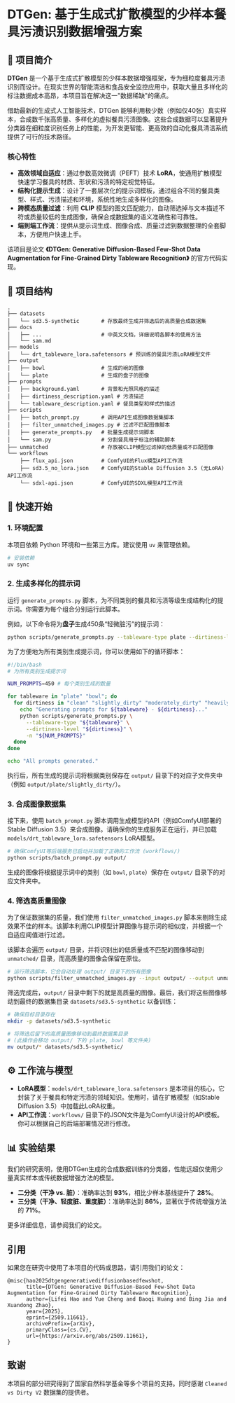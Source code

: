 # DTGen: 基于生成式扩散模型的少样本餐具污渍识别数据增强方案

## 📖 项目简介

**DTGen** 是一个基于生成式扩散模型的少样本数据增强框架，专为细粒度餐具污渍识别而设计。在现实世界的智能清洁和食品安全监控应用中，获取大量且多样化的标注数据成本高昂，本项目旨在解决这一"数据稀缺"的痛点。

借助最新的生成式人工智能技术，DTGen 能够利用极少数（例如仅40张）真实样本，合成数千张高质量、多样化的虚拟餐具污渍图像。这些合成数据可以显著提升分类器在细粒度识别任务上的性能，为开发更智能、更高效的自动化餐具清洁系统提供了可行的技术路径。

### 核心特性

  * **高效领域自适应**：通过参数高效微调（PEFT）技术 **LoRA**，使通用扩散模型快速学习餐具的材质、形状和污渍的特定视觉特征。
  * **结构化提示生成**：设计了一套层次化的提示词模板，通过组合不同的餐具类型、样式、污渍描述和环境，系统性地生成多样化的图像。
  * **跨模态质量过滤**：利用 **CLIP** 模型的图文匹配能力，自动筛选掉与文本描述不符或质量较低的生成图像，确保合成数据集的语义准确性和可靠性。
  * **端到端工作流**：提供从提示词生成、图像合成、质量过滤到数据整理的全套脚本，方便用户快速上手。

该项目是论文 **《DTGen: Generative Diffusion-Based Few-Shot Data Augmentation for Fine-Grained Dirty Tableware Recognition》** 的官方代码实现。

## 📂 项目结构

```
.
├── datasets
│   └── sd3.5-synthetic       # 存放最终生成并筛选后的高质量合成数据集
├── docs
│   ├── ...                   # 中英文文档，详细说明各脚本的使用方法
│   └── sam.md
├── models
│   └── drt_tableware_lora.safetensors # 预训练的餐具污渍LoRA模型文件
├── output
│   ├── bowl                  # 生成的碗的图像
│   └── plate                 # 生成的盘子的图像
├── prompts
│   ├── background.yaml       # 背景和光照风格的描述
│   ├── dirtiness_description.yaml # 污渍描述
│   └── tableware_description.yaml # 餐具类型和样式的描述
├── scripts
│   ├── batch_prompt.py       # 调用API生成图像数据集脚本
│   ├── filter_unmatched_images.py # 过滤不匹配图像脚本
│   ├── generate_prompts.py   # 批量生成提示词脚本
│   └── sam.py                # 分割餐具用于标注的辅助脚本
├── unmatched                 # 存放被CLIP模型过滤掉的低质量或不匹配图像
└── workflows
    ├── flux_api.json         # ComfyUI的Flux模型API工作流
    ├── sd3.5_no_lora.json    # ComfyUI的Stable Diffusion 3.5 (无LoRA) API工作流
    └── sdxl-api.json         # ComfyUI的SDXL模型API工作流
```

## 🚀 快速开始

### 1\. 环境配置

本项目依赖 Python 环境和一些第三方库。建议使用 `uv` 来管理依赖。

```bash
# 安装依赖
uv sync
```

### 2\. 生成多样化的提示词

运行 `generate_prompts.py` 脚本，为不同类别的餐具和污渍等级生成结构化的提示词。你需要为每个组合分别运行此脚本。

例如，以下命令将为**盘子**生成450条“轻微脏污”的提示词：
```bash
python scripts/generate_prompts.py --tableware-type plate --dirtiness-level slightly_dirty -n 450
```

为了方便地为所有类别生成提示词，你可以使用如下的循环脚本：

```bash
#!/bin/bash
# 为所有类别生成提示词

NUM_PROMPTS=450 # 每个类别生成的数量

for tableware in "plate" "bowl"; do
  for dirtiness in "clean" "slightly_dirty" "moderately_dirty" "heavily_dirty"; do
    echo "Generating prompts for ${tableware} - ${dirtiness}..."
    python scripts/generate_prompts.py \
      --tableware-type "${tableware}" \
      --dirtiness-level "${dirtiness}" \
      -n "${NUM_PROMPTS}"
  done
done

echo "All prompts generated."
```

执行后，所有生成的提示词将根据类别保存在 `output/` 目录下的对应子文件夹中（例如 `output/plate/slightly_dirty/`）。

### 3\. 合成图像数据集

接下来，使用 `batch_prompt.py` 脚本调用生成模型的API（例如ComfyUI部署的Stable Diffusion 3.5）来合成图像。请确保你的生成服务正在运行，并已加载 `models/drt_tableware_lora.safetensors` LoRA模型。

```bash
# 确保ComfyUI等后端服务已启动并加载了正确的工作流 (workflows/)
python scripts/batch_prompt.py output/
```

生成的图像将根据提示词中的类别（如 `bowl`, `plate`）保存在 `output/` 目录下的对应文件夹中。

### 4\. 筛选高质量图像

为了保证数据集的质量，我们使用 `filter_unmatched_images.py` 脚本来剔除生成效果不佳的样本。该脚本利用CLIP模型计算图像与提示词的相似度，并根据一个自适应阈值进行过滤。

该脚本会遍历 `output/` 目录，并将识别出的低质量或不匹配的图像移动到 `unmatched/` 目录，而高质量的图像会保留在原位。

```bash
# 运行筛选脚本，它会自动处理 output/ 目录下的所有图像
python scripts/filter_unmatched_images.py --input output/ --output unmatched/
```

筛选完成后，`output/` 目录中剩下的就是高质量的图像。最后，我们将这些图像移动到最终的数据集目录 `datasets/sd3.5-synthetic` 以备训练：

```bash
# 确保目标目录存在
mkdir -p datasets/sd3.5-synthetic

# 将筛选后留下的高质量图像移动到最终数据集目录
# (此操作会移动 output/ 下的 plate, bowl 等文件夹)
mv output/* datasets/sd3.5-synthetic/
```

## ⚙️ 工作流与模型

  * **LoRA模型**：`models/drt_tableware_lora.safetensors` 是本项目的核心，它封装了关于餐具和特定污渍的领域知识。使用时，请在扩散模型（如Stable Diffusion 3.5）中加载此LoRA权重。
  * **API工作流**：`workflows/` 目录下的JSON文件是为ComfyUI设计的API模板。你可以根据自己的后端部署情况进行修改。

## 📊 实验结果

我们的研究表明，使用DTGen生成的合成数据训练的分类器，性能远超仅使用少量真实样本或传统数据增强方法的模型。

  * **二分类（干净 vs. 脏）**：准确率达到 **93%**，相比少样本基线提升了 **28%**。
  * **三分类（干净、轻度脏、重度脏）**：准确率达到 **86%**，显著优于传统增强方法的 **71%**。

更多详细信息，请参阅我们的论文。

## 引用

如果您在研究中使用了本项目的代码或思路，请引用我们的论文：

```
@misc{hao2025dtgengenerativediffusionbasedfewshot,
      title={DTGen: Generative Diffusion-Based Few-Shot Data Augmentation for Fine-Grained Dirty Tableware Recognition}, 
      author={Lifei Hao and Yue Cheng and Baoqi Huang and Bing Jia and Xuandong Zhao},
      year={2025},
      eprint={2509.11661},
      archivePrefix={arXiv},
      primaryClass={cs.CV},
      url={https://arxiv.org/abs/2509.11661}, 
}
```

## 致谢

本项目的部分研究得到了国家自然科学基金等多个项目的支持。同时感谢 `Cleaned vs Dirty V2` 数据集的提供者。
